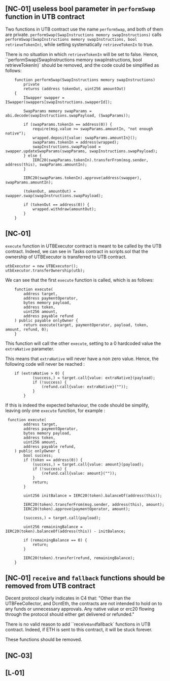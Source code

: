 ## [NC‑01] useless bool parameter in `performSwap` function in UTB contract

Two functions in UTB contract use the name `performSwap`, and both of them are private. `performSwap(SwapInstructions memory swapInstructions)` calls `performSwap(SwapInstructions memory swapInstructions, bool retrieveTokenIn)`, while setting systematically `retrieveTokenIn` to true.

There is no situation in which `retrieveTokenIn` will be set to false. Hence, ``performSwap(SwapInstructions memory swapInstructions, bool retrieveTokenIn)` should be removed, and the code could be simplified as follows: 

```
    function performSwap(SwapInstructions memory swapInstructions)
        private
        returns (address tokenOut, uint256 amountOut)
    {
        ISwapper swapper = ISwapper(swappers[swapInstructions.swapperId]);

        SwapParams memory swapParams = abi.decode(swapInstructions.swapPayload, (SwapParams));

        if (swapParams.tokenIn == address(0)) {
            require(msg.value >= swapParams.amountIn, "not enough native");
            wrapped.deposit{value: swapParams.amountIn}();
            swapParams.tokenIn = address(wrapped);
            swapInstructions.swapPayload = swapper.updateSwapParams(swapParams, swapInstructions.swapPayload);
        } else {
            IERC20(swapParams.tokenIn).transferFrom(msg.sender, address(this), swapParams.amountIn);
        }

        IERC20(swapParams.tokenIn).approve(address(swapper), swapParams.amountIn);

        (tokenOut, amountOut) = swapper.swap(swapInstructions.swapPayload);

        if (tokenOut == address(0)) {
            wrapped.withdraw(amountOut);
        }
    }
```

## [NC‑01]

`execute` function in UTBExecutor contract is meant to be called by the UTB contract. Indeed, we can see in Tasks contract in scripts.sol that the ownership of UTBExecutor is transferred to UTB contract.

```
utbExecutor = new UTBExecutor();
utbExecutor.transferOwnership(utb);
```

We can see that the first `execute` function is called, which is as follows:
```
    function execute(
        address target,
        address paymentOperator,
        bytes memory payload,
        address token,
        uint256 amount,
        address payable refund
    ) public payable onlyOwner {
        return execute(target, paymentOperator, payload, token, amount, refund, 0);
    }
```
This function will call the other `execute`, setting to a 0 hardcoded value the `extraNative` parameter. 

This means that `extraNative` will never have a non zero value. Hence, the following code will never be reached : 

```
    if (extraNative > 0) {
            (success,) = target.call{value: extraNative}(payload);
            if (!success) {
                (refund.call{value: extraNative}(""));
            }
        }
```

If this is indeed the expected behaviour, the code should be simplify, leaving only one `execute` function, for example : 

```
 function execute(
        address target,
        address paymentOperator,
        bytes memory payload,
        address token,
        uint256 amount,
        address payable refund,
    ) public onlyOwner {
        bool success;
        if (token == address(0)) {
            (success,) = target.call{value: amount}(payload);
            if (!success) {
                (refund.call{value: amount}(""));
            }
            return;
        }

        uint256 initBalance = IERC20(token).balanceOf(address(this));

        IERC20(token).transferFrom(msg.sender, address(this), amount);
        IERC20(token).approve(paymentOperator, amount);
 
        (success,) = target.call(payload);

        uint256 remainingBalance = IERC20(token).balanceOf(address(this)) - initBalance;

        if (remainingBalance == 0) {
            return;
        }

        IERC20(token).transfer(refund, remainingBalance);
    } 
```

## [NC‑01] `receive` and `fallback` functions should be removed from UTB contract

Decent protocol clearly indicates in C4 that: 
"Other than the UTBFeeCollector, and DcntEth, the contracts are not intended to hold on to any funds or unnecessary approvals. Any native value or erc20 flowing through the protocol should either get delivered or refunded."

There is no valid reason to add ``receive` and `fallback` functions in UTB contract. Indeed, if ETH is sent to this contract, it will be stuck forever.

These functions should be removed.

## [NC‑03]


## [L‑01]